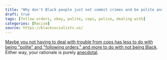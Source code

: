 ```yaml
---
title: "Why don't Black people just not commit crimes and be polite and follow orders when dealing with cops? Always seems to work for me."
draft: true
tags: [follow orders, obey, polite, cops, police, dealing with]
categories: [Racism]
source: https://blacksocialists.us/
---
```


[Maybe you not having to deal with trouble from cops has less to do with being "polite" and "following orders," and more to do with not being Black](https://eji.org/racial-justice/presumption-guilt). Either way, your rationale is purely [anecdotal](https://en.wikipedia.org/wiki/Anecdotal_evidence).

